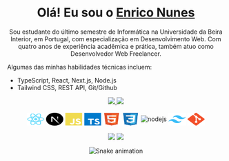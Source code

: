 <div>
  
  <h1 align="center">
    Olá! Eu sou o 
    <a href="https://www.linkedin.com/in/enriconunes/">Enrico Nunes</a>
  </h1>
  
  <p align="center">
    Sou estudante do último semestre de Informática na Universidade da Beira Interior, em Portugal, com especialização em Desenvolvimento Web. Com quatro anos de experiência acadêmica e prática, também atuo como Desenvolvedor Web Freelancer.

Algumas das minhas habilidades técnicas incluem:
- TypeScript, React, Next.js, Node.js
- Tailwind CSS, REST API, Git/Github
  </p>
  
</div>

<div align="center">
  <a href="https://github.com/enriconunes">
    <img height="150em" src="https://github-readme-stats.vercel.app/api?username=enriconunes&count_private=true&include_all_commits=true&show_icons=true&theme=dracula&hide_border=false&show_owner=true"/>
    <img height="150em" src="https://github-readme-stats.vercel.app/api/top-langs/?username=enriconunes&theme=dracula&hide_border=false&&layout=compact&hide=python"/>
  </a>
</div>

<div align="center" valign="top"><br>
  <img align="center" alt="React" height="30" width="40" src="https://raw.githubusercontent.com/devicons/devicon/master/icons/react/react-original.svg">
  <img align="center" alt="Next" height="30" width="40" src="https://raw.githubusercontent.com/devicons/devicon/master/icons/nextjs/nextjs-original.svg">
  <img align="center" alt="Js" height="30" width="40" src="https://raw.githubusercontent.com/devicons/devicon/master/icons/javascript/javascript-plain.svg">
  <img align="center" alt="Ts" height="30" width="40" src="https://raw.githubusercontent.com/devicons/devicon/master/icons/typescript/typescript-plain.svg">
  <img align="center" alt="HTML" height="30" width="40" src="https://raw.githubusercontent.com/devicons/devicon/master/icons/html5/html5-original.svg">
  <img align="center" alt="CSS" height="30" width="40" src="https://raw.githubusercontent.com/devicons/devicon/master/icons/css3/css3-original.svg">
  <img align="center" alt="nodejs" height="30" width="40" src="https://cdn.worldvectorlogo.com/logos/nodejs-icon.svg">
  <img align="center" alt="tailwind" height="30" width="40" src="https://raw.githubusercontent.com/devicons/devicon/master/icons/tailwindcss/tailwindcss-original.svg">
  <img align="center" alt="git" height="30" width="40" src="https://raw.githubusercontent.com/devicons/devicon/master/icons/git/git-original.svg">
</div><br>

<div align="center">
  <a href="https://www.linkedin.com/in/enriconunes/" target="_blank"><img src="https://img.shields.io/badge/-LinkedIn-%230077B5?style=for-the-badge&logo=linkedin&logoColor=white" target="_blank"></a> 
  <a href="mailto:enriconunes02@hotmail.com"><img src="https://img.shields.io/badge/Email-blue?style=for-the-badge&logo=gmail&logoColor=white" target="_blank"></a>
</div>

<div align="center">

  ![Snake animation](https://github.com/enriconunes/enriconunes/blob/output/github-contribution-grid-snake.svg)
  
</div>
